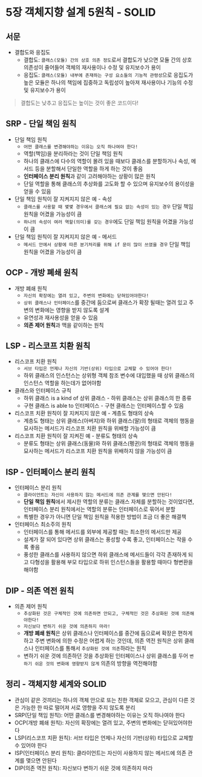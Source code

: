 # 5장 객체지향 설계 5원칙 - SOLID

## 서문
- 결합도와 응집도
  - 결합도: `클래스(모듈) 간의 상호 의존 정도`로서 결합도가 낮으면 모듈 간의 상호 의존성이 줄어들어 객체의 재사용이나 수정 및 유지보수가 용이
  - 응집도: `클래스(모듈) 내부에 존재하는 구성 요소들의 기능적 관령성`으로 응집도가 높은 모듈은 하나의 책임에 집중하고 독립성이 높아져 재사용이나 기능의 수정 및 유지보수가 용이
> 결합도는 낮추고 응집도는 높이는 것이 좋은 코드이다!

## SRP - 단일 책임 원칙
- 단일 책임 원칙
  - `어떤 클래스를 변경해야하는 이유는 오직 하나여야 한다!`
  - 역할(책임)을 분리하라는 것이 단일 책임 원칙
  - 하나의 클래스에 다수의 역할이 몰려 있을 때보다 클래스를 분할하거나 속성, 메서드 등을 분할해서 단일한 역할을 하게 하는 것이 좋음
  - **인터페이스 분리 원칙**과 같이 고려해야하는 상황이 많은 원칙
  - 단일 역할을 통해 클래스의 추상화를 고도화 할 수 있으며 유지보수의 용이성을 얻을 수 있음
- 단일 책임 원칙이 잘 지켜지지 않은 예 - 속성
  - `클래스를 사용할 때 몇몇 경우에서 클래스에 필요 없는 속성이 있는 경우` 단일 책임 원칙을 어겼을 가능성이 큼
  - `하나의 속성이 여러 역할(의미)를 갖는 경우`에도 단일 책임 원칙을 어겼을 가능성이 큼
- 단일 책임 원칙이 잘 지켜지지 않은 예 - 메서드
  - `메서드 안에서 상황에 따른 분기처리를 위해 if 문이 많이 쓰였을 경우` 단일 책임 원칙을 어겼을 가능성이 큼

## OCP - 개방 폐쇄 원칙
- 개방 폐쇄 원칙
  - `자신의 확장에는 열려 있고, 주변의 변화에는 닫혀있어야한다!`
  - `상위 클래스나 인터페이스`를 중간에 둠으로써 클래스가 확장 될때는 열려 있고 주변의 변화에는 영향을 받지 않도록 설계
  - 유연성과 재사용성을 얻을 수 있음
  - **의존 제어 원칙**과 맥을 같이하는 원칙

## LSP - 리스코프 치환 원칙
- 리스코프 치환 원칙
  - `서브 타입은 언제나 자신의 기반(상위) 타입으로 교체할 수 있어야 한다!`
  - 하위 클래스의 인스턴스는 상위형 객체 참조 변수에 대입했을 때 상위 클래스의 인스턴스 역할을 하는데가 없어야함
- 클래스와 인터페이스 규칙
  - 하위 클래스 is a kind of 상위 클래스 - 하위 클래스는 상위 클래스의 한 종류
  - 구현 클래스 is able to 인터페이스 - 구현 클래스는 인터페이스할 수 있음
- 리스코프 치환 원칙이 잘 지켜지지 않은 예 - 계층도 형태의 상속
  - 계층도 형태는 상위 클래스(아버지)와 하위 클래스(딸)의 형태로 객체의 행동을 묘사하는 메서드가 리스코프 치환 원칙을 위배할 가능성이 큼
- 리스코프 치환 원칙이 잘 지켜진 예 - 분류도 형태의 상속
  - 분류도 형태는 상위 클래스(동물)와 하위 클래스(펭귄)의 형태로 객체의 행동을 묘사하는 메서드가 리스코프 치환 원칙을 위배하지 않을 가능성이 큼

## ISP - 인터페이스 분리 원칙
- 인터페이스 분리 원칙
  - `클라이언트는 자신이 사용하지 않는 메서드에 의존 관계를 맺으면 안된다!`
  - **단일 책임 원칙**에서 제시한 역할의 분류는 클래스 자체를 분할하는 것이었다면, 인터페이스 분리 원칙에서는 역할의 분류는 인터페이스로 묶어서 분할
  - 특별한 경우가 아니면 단일 책임 원칙을 적용한 방법이 조금 더 좋은 해결책
- 인터페이스 최소주의 원칙
  - 인터페이스를 통해 메서드를 외부에 제공할 때는 최소한의 메서드만 제공
  - 설계가 잘 되어 있다면 상위 클래스는 풍성할 수록 좋고, 인터페이스는 작을 수록 좋음
  - 풍성한 클래스를 사용하지 않으면 하위 클래스에 메서드들이 각각 존재하게 되고 다형성을 활용해 부모 타입으로 하위 인스턴스들을 활용할 때마다 형변환을 해야함

## DIP - 의존 역전 원칙
- 의존 제어 원칙
  - `추상화된 것은 구체적인 것에 의존하면 안되고, 구체적인 것은 추상화된 것에 의존해야한다!`
  - `자신보다 변하기 쉬운 것에 의존하지 마라!`
  - **개방 폐쇄 원칙**은 상위 클래스나 인터페이스를 중간에 둠으로써 확장은 편하게 하고 주변 변화에 의한 수정은 어렵게 하는 것인데, 의존 역전 원칙은 상위 클래스나 인터페이스를 통해서 `추상화된 것에 의존`하라는 원칙
  - 변하기 쉬운 것에 의존하던 것을 추상화된 인터페이스나 상위 클래스를 두어 `변하기 쉬운 것의 변화에 영향받지 않게` 의존의 방향을 역전해야함

## 정리 - 객체지향 세계와 SOLID
- 관심이 같은 것끼리는 하나의 객체 안으로 또는 친한 객체로 모으고, 관심이 다른 것은 가능한 한 따로 떨어져 서로 영향을 주지 않도록 분리
- SRP(단일 책임 원칙): 어떤 클래스를 변경해야하는 이유는 오직 하나여야 한다
- OCP(개방 폐쇄 원칙): 자신의 확장에는 열려 있고, 주변의 변화에는 닫혀있어야한다
- LSP(리스코프 치환 원칙): 서브 타입은 언제나 자신의 기반(상위) 타입으로 교체할 수 있어야 한다
- ISP(인터페이스 분리 원칙): 클라이언트는 자신이 사용하지 않는 메서드에 의존 관계를 맺으면 안된다
- DIP(의존 역전 원칙): 자신보다 변하기 쉬운 것에 의존하지 마라
